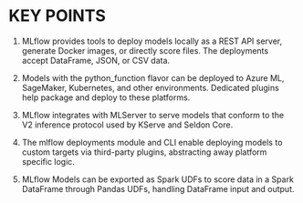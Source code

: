 # KEY POINTS

1. MLflow provides tools to deploy models locally as a REST API server, generate Docker images, or directly score files. The deployments accept DataFrame, JSON, or CSV data.


2. Models with the python_function flavor can be deployed to Azure ML, SageMaker, Kubernetes, and other environments. Dedicated plugins help package and deploy to these platforms. 


3. MLflow integrates with MLServer to serve models that conform to the V2 inference protocol used by KServe and Seldon Core.


4. The mlflow deployments module and CLI enable deploying models to custom targets via third-party plugins, abstracting away platform specific logic.


5. MLflow Models can be exported as Spark UDFs to score data in a Spark DataFrame through Pandas UDFs, handling DataFrame input and output.


